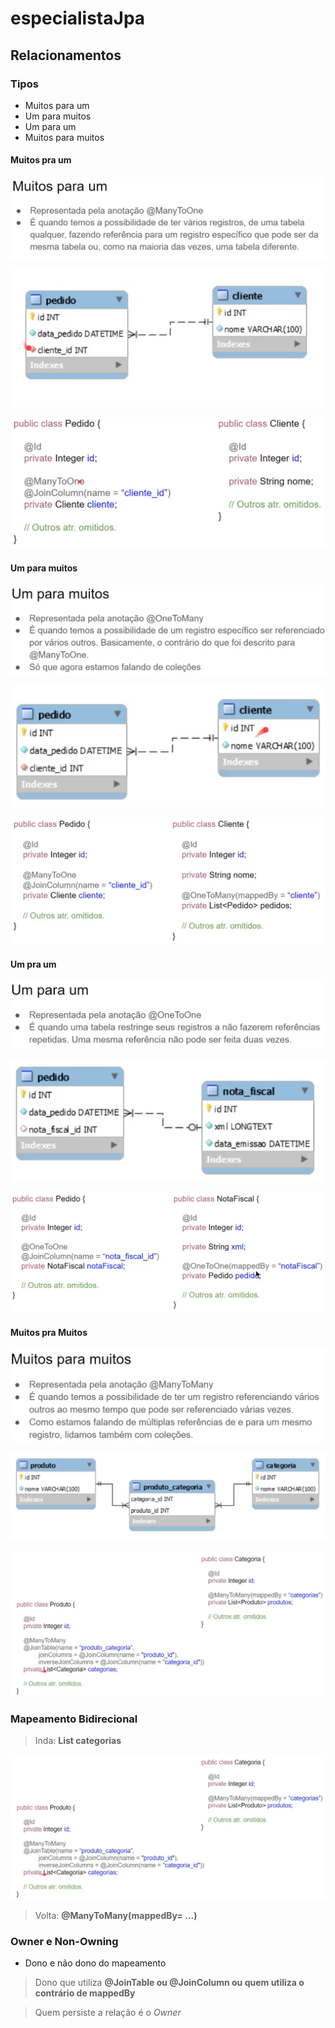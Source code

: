 # especialistaJpa

## Relacionamentos

### Tipos
- Muitos para um
- Um para muitos
- Um para um
- Muitos para muitos

#### Muitos pra um

![Muitos pra um](./asserts/muitos_pra_um.png)

![Muitos pra um](./asserts/relacao_n_1.png)

![Muitos pra um](./asserts/relacao_n_1_java.png)

#### Um para muitos

![Um para muitos](./asserts/um_pra_muitos.png)

![Um para muitos](./asserts/relacionamento_um_pra_muitos.png)

![Um para muitos](./asserts/um_pra_muitos_java.png)

#### Um pra um

![Um pra um](./asserts/um_pra_um_desc.png)

![Um pra um](./asserts/um_pra_um_rel.png)

![Um pra um](./asserts/um_pra_um_java.png)

#### Muitos pra Muitos

![Muitos pra Muitos](./asserts/m_pra_m_desc.png)

![Muitos pra Muitos](./asserts/m_pra_m_rel.png)

![Muitos pra Muitos](./asserts/m_pra_m_java.png)


### Mapeamento Bidirecional

> Inda: **List<Categoria> categorias**

![Muitos pra Muitos](./asserts/m_pra_m_java.png)

> Volta: **@ManyToMany(mappedBy= ...)**

### Owner e Non-Owning
- Dono e não dono do mapeamento

> Dono que utiliza **@JoinTable ou @JoinColumn ou quem utiliza o contrário de mappedBy**

> Quem persiste a relação é o *Owner*
